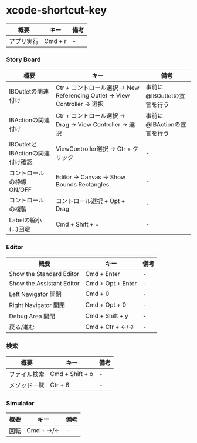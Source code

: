 # xcode-shortcut-key

| 概要            | キー           | 備考           |
| ------------- |-------------|-------------|
| アプリ実行 | Cmd + r |-| 

### Story Board
| 概要            | キー           | 備考           |
| ------------- |-------------|-------------|
| IBOutletの関連付け | Ctr + コントロール選択 → New Referencing Outlet → View Controller → 選択 | 事前に@IBOutletの宣言を行う | 
| IBActionの関連付け | Ctr + コントロール選択 → Drag → View Controller → 選択  | 事前に@IBActionの宣言を行う | 
| IBOutletとIBActionの関連付け確認 | ViewController選択 → Ctr + クリック  |-| 
| コントロールの枠線 ON/OFF | Editor → Canvas → Show Bounds Rectangles |-| 
| コントロールの複製 | コントロール選択 + Opt + Drag |-| 
| Labelの縮小(...)回避 | Cmd + Shift + = |-| 

### Editor
| 概要            | キー           | 備考           |
| ------------- |-------------|-------------|
| Show the Standard Editor | Cmd + Enter |-| 
| Show the Assistant Editor | Cmd + Opt + Enter |-| 
| Left Navigator 開閉 | Cmd + 0 |-| 
| Right Navigator 開閉 | Cmd + Opt + 0 |-| 
| Debug Area 開閉 | Cmd + Shift + y |-| 
| 戻る/進む | Cmd + Ctr + ←/→ |-| 


### 検索
| 概要            | キー           | 備考           |
| ------------- |-------------|-------------|
| ファイル検索 | Cmd + Shift + o |-| 
| メソッド一覧 | Ctr + 6 |-| 


### Simulator
| 概要            | キー           | 備考           |
| ------------- |-------------|-------------|
| 回転 | Cmd + →/← |-| 
